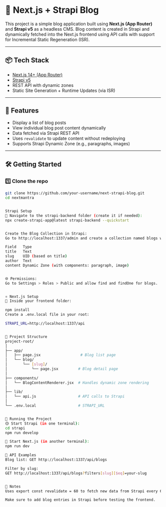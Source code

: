 # 📝 Next.js + Strapi Blog

This project is a simple blog application built using **Next.js (App Router)** and **Strapi v5** as a headless CMS. Blog content is created in Strapi and dynamically fetched into the Next.js frontend using API calls with support for Incremental Static Regeneration (ISR).

---

## 📦 Tech Stack

- [Next.js 14+ (App Router)](https://nextjs.org/)
- [Strapi v5](https://strapi.io/)
- REST API with dynamic zones
- Static Site Generation + Runtime Updates (via ISR)

---

## 🚀 Features

- Display a list of blog posts
- View individual blog post content dynamically
- Data fetched via Strapi REST API
- Uses `revalidate` to update content without redeploying
- Supports Strapi Dynamic Zone (e.g., paragraphs, images)

---

## 🛠️ Getting Started

### 1️⃣ Clone the repo

```bash
git clone https://github.com/your-username/next-strapi-blog.git
cd nextmantra


Strapi Setup
📁 Navigate to the strapi-backend folder (create it if needed):
npx create-strapi-app@latest strapi-backend --quickstart


Create the Blog Collection in Strapi:
Go to http://localhost:1337/admin and create a collection named blogs with the following fields:

Field	Type
title	Text
slug	UID (based on title)
author	Text
content	Dynamic Zone (with components: paragraph, image)


🌐 Permissions:
Go to Settings > Roles > Public and allow find and findOne for blogs.


⚛️ Next.js Setup
📁 Inside your frontend folder:

npm install
Create a .env.local file in your root:

STRAPI_URL=http://localhost:1337/api


🔧 Project Structure
project-root/
│
├── app/
│   ├── page.jsx                  # Blog list page
│   └── blog/
│       └── [slug]/
│           └── page.jsx         # Blog detail page
│
├── components/
│   └── BlogContentRenderer.jsx  # Handles dynamic zone rendering
│
├── lib/
│   └── api.js                   # API calls to Strapi
│
└── .env.local                   # STRAPI_URL


🚴 Running the Project
🟡 Start Strapi (in one terminal):
cd strapi
npm run develop

🔵 Start Next.js (in another terminal):
npm run dev

🧪 API Examples
Blog list: GET http://localhost:1337/api/blogs

Filter by slug:
GET http://localhost:1337/api/blogs?filters[slug][$eq]=your-slug


📝 Notes
Uses export const revalidate = 60 to fetch new data from Strapi every 60 seconds.

Make sure to add blog entries in Strapi before testing the frontend.



